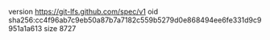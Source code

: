 version https://git-lfs.github.com/spec/v1
oid sha256:cc4f96ab7c9eb50a87b7a7182c559b5279d0e868494ee6fe331d9c9951a1a613
size 8727

